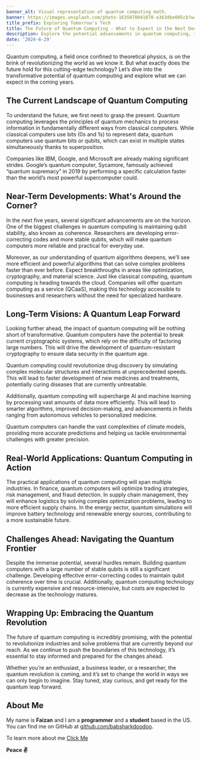 ```yaml
---
banner_alt: Visual representation of quantum computing math.
banner: https://images.unsplash.com/photo-1635070041078-e363dbe005cb?w=400&auto=format&fit=crop&q=60&ixlib=rb-4.0.3&ixid=M3wxMjA3fDB8MHxzZWFyY2h8NXx8cXVhbnR1bXxlbnwwfHwwfHx8Mg%3D%3D
title_prefix: Exploring Tomorrow's Tech
title: The Future of Quantum Computing - What to Expect in the Next Decade
description: Explore the potential advancements in quantum computing, its impact on various industries, and what we can expect in the next decade. Stay ahead with insights into the future of quantum technology.
date: '2024-6-29'
---
```


Quantum computing, a field once confined to theoretical physics, is on the brink of revolutionizing the world as we know it. But what exactly does the future hold for this cutting-edge technology? Let’s dive into the transformative potential of quantum computing and explore what we can expect in the coming years.

## The Current Landscape of Quantum Computing

To understand the future, we first need to grasp the present. Quantum computing leverages the principles of quantum mechanics to process information in fundamentally different ways from classical computers. While classical computers use bits (0s and 1s) to represent data, quantum computers use quantum bits or qubits, which can exist in multiple states simultaneously thanks to superposition.

Companies like IBM, Google, and Microsoft are already making significant strides. Google’s quantum computer, Sycamore, famously achieved “quantum supremacy” in 2019 by performing a specific calculation faster than the world’s most powerful supercomputer could.

## Near-Term Developments: What's Around the Corner?

In the next five years, several significant advancements are on the horizon. One of the biggest challenges in quantum computing is maintaining qubit stability, also known as coherence. Researchers are developing error-correcting codes and more stable qubits, which will make quantum computers more reliable and practical for everyday use.

Moreover, as our understanding of quantum algorithms deepens, we’ll see more efficient and powerful algorithms that can solve complex problems faster than ever before. Expect breakthroughs in areas like optimization, cryptography, and material science. Just like classical computing, quantum computing is heading towards the cloud. Companies will offer quantum computing as a service (QCaaS), making this technology accessible to businesses and researchers without the need for specialized hardware.

## Long-Term Visions: A Quantum Leap Forward

Looking further ahead, the impact of quantum computing will be nothing short of transformative. Quantum computers have the potential to break current cryptographic systems, which rely on the difficulty of factoring large numbers. This will drive the development of quantum-resistant cryptography to ensure data security in the quantum age.

Quantum computing could revolutionize drug discovery by simulating complex molecular structures and interactions at unprecedented speeds. This will lead to faster development of new medicines and treatments, potentially curing diseases that are currently untreatable.

Additionally, quantum computing will supercharge AI and machine learning by processing vast amounts of data more efficiently. This will lead to smarter algorithms, improved decision-making, and advancements in fields ranging from autonomous vehicles to personalized medicine.

Quantum computers can handle the vast complexities of climate models, providing more accurate predictions and helping us tackle environmental challenges with greater precision.

## Real-World Applications: Quantum Computing in Action

The practical applications of quantum computing will span multiple industries. In finance, quantum computers will optimize trading strategies, risk management, and fraud detection. In supply chain management, they will enhance logistics by solving complex optimization problems, leading to more efficient supply chains. In the energy sector, quantum simulations will improve battery technology and renewable energy sources, contributing to a more sustainable future.

## Challenges Ahead: Navigating the Quantum Frontier

Despite the immense potential, several hurdles remain. Building quantum computers with a large number of stable qubits is still a significant challenge. Developing effective error-correcting codes to maintain qubit coherence over time is crucial. Additionally, quantum computing technology is currently expensive and resource-intensive, but costs are expected to decrease as the technology matures.

## Wrapping Up: Embracing the Quantum Revolution

The future of quantum computing is incredibly promising, with the potential to revolutionize industries and solve problems that are currently beyond our reach. As we continue to push the boundaries of this technology, it’s essential to stay informed and prepared for the changes ahead.

Whether you’re an enthusiast, a business leader, or a researcher, the quantum revolution is coming, and it’s set to change the world in ways we can only begin to imagine. Stay tuned, stay curious, and get ready for the quantum leap forward.

## **About Me**

My name is **Faizan** and I am a **programmer** and a **student** based in the US. You can find me on GitHub at [github.com/babsharkdoodoo](https://github.com/babsharkdoodoo).

To learn more about me [Click Me](https://faizanak.vercel.app/blog/about)

**Peace ✌**
